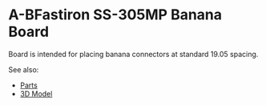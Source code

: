 # A-BFastiron SS-305MP Banana Board

Board is intended for placing banana connectors at standard 19.05 spacing.


See also:
* [Parts](Board/ABfastiron-Bananas.md)
* [3D Model](Board/ABfastiron-Bananas-Binding.md)
